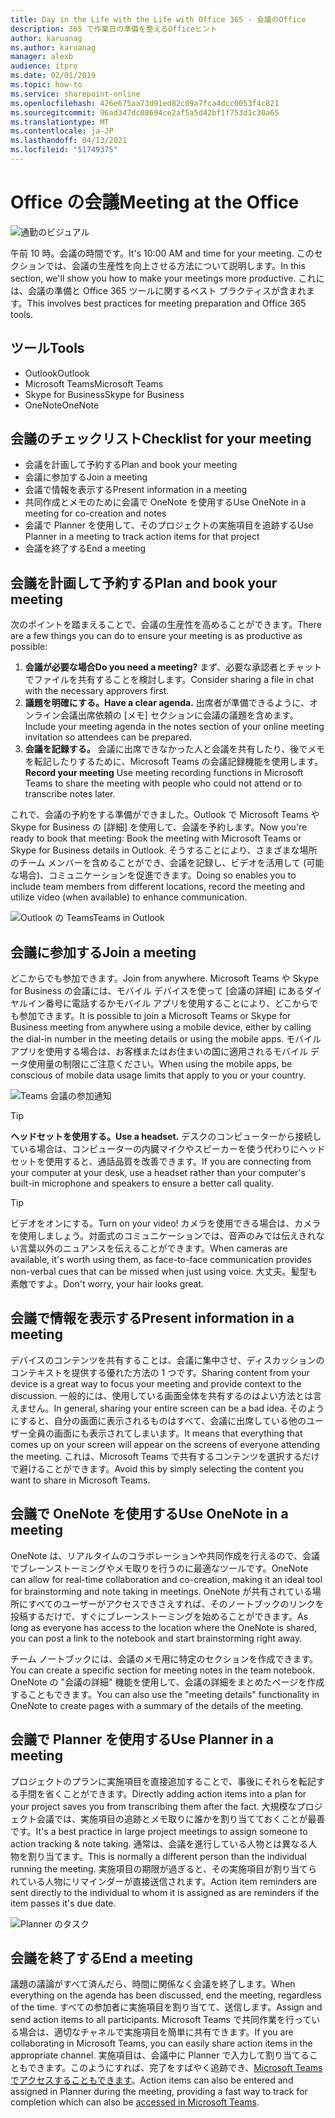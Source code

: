 ```yaml
---
title: Day in the Life with the Life with Office 365 - 会議のOffice
description: 365 で作業日の準備を整えるOfficeヒント
author: karuanag
ms.author: karuanag
manager: alexb
audience: itpro
ms.date: 02/01/2019
ms.topic: how-to
ms.service: sharepoint-online
ms.openlocfilehash: 426e675aa73d91ed82c09a7fca4dcc0053f4c821
ms.sourcegitcommit: 96ad347dc08694ce2af5a5d42bf1f753d1c30a65
ms.translationtype: MT
ms.contentlocale: ja-JP
ms.lasthandoff: 04/13/2021
ms.locfileid: "51749375"
---
```

# <a name="meeting-at-the-office"></a><span data-ttu-id="c3d81-103">Office の会議</span><span class="sxs-lookup"><span data-stu-id="c3d81-103">Meeting at the Office</span></span>

![通勤のビジュアル](media/ditl_meeting.png)

<span data-ttu-id="c3d81-105">午前 10 時。会議の時間です。</span><span class="sxs-lookup"><span data-stu-id="c3d81-105">It's 10:00 AM and time for your meeting.</span></span> <span data-ttu-id="c3d81-106">このセクションでは、会議の生産性を向上させる方法について説明します。</span><span class="sxs-lookup"><span data-stu-id="c3d81-106">In this section, we'll show you how to make your meetings more productive.</span></span>  <span data-ttu-id="c3d81-107">これには、会議の準備と Office 365 ツールに関するベスト プラクティスが含まれます。</span><span class="sxs-lookup"><span data-stu-id="c3d81-107">This involves best practices for meeting preparation and Office 365 tools.</span></span>  

## <a name="tools"></a><span data-ttu-id="c3d81-108">ツール</span><span class="sxs-lookup"><span data-stu-id="c3d81-108">Tools</span></span>
- <span data-ttu-id="c3d81-109">Outlook</span><span class="sxs-lookup"><span data-stu-id="c3d81-109">Outlook</span></span>
- <span data-ttu-id="c3d81-110">Microsoft Teams</span><span class="sxs-lookup"><span data-stu-id="c3d81-110">Microsoft Teams</span></span>
- <span data-ttu-id="c3d81-111">Skype for Business</span><span class="sxs-lookup"><span data-stu-id="c3d81-111">Skype for Business</span></span>
- <span data-ttu-id="c3d81-112">OneNote</span><span class="sxs-lookup"><span data-stu-id="c3d81-112">OneNote</span></span>

## <a name="checklist-for-your-meeting"></a><span data-ttu-id="c3d81-113">会議のチェックリスト</span><span class="sxs-lookup"><span data-stu-id="c3d81-113">Checklist for your meeting</span></span>
- <span data-ttu-id="c3d81-114">会議を計画して予約する</span><span class="sxs-lookup"><span data-stu-id="c3d81-114">Plan and book your meeting</span></span>
- <span data-ttu-id="c3d81-115">会議に参加する</span><span class="sxs-lookup"><span data-stu-id="c3d81-115">Join a meeting</span></span>
- <span data-ttu-id="c3d81-116">会議で情報を表示する</span><span class="sxs-lookup"><span data-stu-id="c3d81-116">Present information in a meeting</span></span>
- <span data-ttu-id="c3d81-117">共同作成とメモのために会議で OneNote を使用する</span><span class="sxs-lookup"><span data-stu-id="c3d81-117">Use OneNote in a meeting for co-creation and notes</span></span>
- <span data-ttu-id="c3d81-118">会議で Planner を使用して、そのプロジェクトの実施項目を追跡する</span><span class="sxs-lookup"><span data-stu-id="c3d81-118">Use Planner in a meeting to track action items for that project</span></span>
- <span data-ttu-id="c3d81-119">会議を終了する</span><span class="sxs-lookup"><span data-stu-id="c3d81-119">End a meeting</span></span>
 
## <a name="plan-and-book-your-meeting"></a><span data-ttu-id="c3d81-120">会議を計画して予約する</span><span class="sxs-lookup"><span data-stu-id="c3d81-120">Plan and book your meeting</span></span>
<span data-ttu-id="c3d81-121">次のポイントを踏まえることで、会議の生産性を高めることができます。</span><span class="sxs-lookup"><span data-stu-id="c3d81-121">There are a few things you can do to ensure your meeting is as productive as possible:</span></span>

1. <span data-ttu-id="c3d81-122">**会議が必要な場合**</span><span class="sxs-lookup"><span data-stu-id="c3d81-122">**Do you need a meeting?**</span></span> <span data-ttu-id="c3d81-123">まず、必要な承認者とチャットでファイルを共有することを検討します。</span><span class="sxs-lookup"><span data-stu-id="c3d81-123">Consider sharing a file in chat with the necessary approvers first.</span></span>  
1. <span data-ttu-id="c3d81-124">**議題を明確にする。**</span><span class="sxs-lookup"><span data-stu-id="c3d81-124">**Have a clear agenda.**</span></span>  <span data-ttu-id="c3d81-125">出席者が準備できるように、オンライン会議出席依頼の [メモ] セクションに会議の議題を含めます。</span><span class="sxs-lookup"><span data-stu-id="c3d81-125">Include your meeting agenda in the notes section of your online meeting invitation so attendees can be prepared.</span></span>
1. <span data-ttu-id="c3d81-126">**会議を記録する。** 会議に出席できなかった人と会議を共有したり、後でメモを転記したりするために、Microsoft Teams の会議記録機能を使用します。</span><span class="sxs-lookup"><span data-stu-id="c3d81-126">**Record your meeting**  Use meeting recording functions in Microsoft Teams to share the meeting with people who could not attend or to transcribe notes later.</span></span>  

<span data-ttu-id="c3d81-127">これで、会議の予約をする準備ができました。Outlook で Microsoft Teams や Skype for Business の [詳細] を使用して、会議を予約します。</span><span class="sxs-lookup"><span data-stu-id="c3d81-127">Now you're ready to book that meeting:  Book the meeting with Microsoft Teams or Skype for Business details in Outlook.</span></span> <span data-ttu-id="c3d81-128">そうすることにより、さまざまな場所のチーム メンバーを含めることができ、会議を記録し、ビデオを活用して (可能な場合)、コミュニケーションを促進できます。</span><span class="sxs-lookup"><span data-stu-id="c3d81-128">Doing so enables you to include team members from different locations, record the meeting and utilize video (when available) to enhance communication.</span></span> 

![<span data-ttu-id="c3d81-129">Outlook の Teams</span><span class="sxs-lookup"><span data-stu-id="c3d81-129">Teams in Outlook</span></span> ](media/ditl_teamsoutlook.png)

## <a name="join-a-meeting"></a><span data-ttu-id="c3d81-130">会議に参加する</span><span class="sxs-lookup"><span data-stu-id="c3d81-130">Join a meeting</span></span>
<span data-ttu-id="c3d81-131">どこからでも参加できます。</span><span class="sxs-lookup"><span data-stu-id="c3d81-131">Join from anywhere.</span></span> <span data-ttu-id="c3d81-132">Microsoft Teams や Skype for Business の会議には、モバイル デバイスを使って [会議の詳細] にあるダイヤルイン番号に電話するかモバイル アプリを使用することにより、どこからでも参加できます。</span><span class="sxs-lookup"><span data-stu-id="c3d81-132">It is possible to join a Microsoft Teams or Skype for Business meeting from anywhere using a mobile device, either by calling the dial-in number in the meeting details or using the mobile apps.</span></span> <span data-ttu-id="c3d81-133">モバイル アプリを使用する場合は、お客様またはお住まいの国に適用されるモバイル データ使用量の制限にご注意ください。</span><span class="sxs-lookup"><span data-stu-id="c3d81-133">When using the mobile apps, be conscious of mobile data usage limits that apply to you or your country.</span></span>

![Teams 会議の参加通知](media/ditl_teamsjoin.png)

> [!TIP]
> <span data-ttu-id="c3d81-135">**ヘッドセットを使用する。**</span><span class="sxs-lookup"><span data-stu-id="c3d81-135">**Use a headset.**</span></span> <span data-ttu-id="c3d81-136">デスクのコンピューターから接続している場合は、コンピューターの内臓マイクやスピーカーを使う代わりにヘッドセットを使用すると、通話品質を改善できます。</span><span class="sxs-lookup"><span data-stu-id="c3d81-136">If you are connecting from your computer at your desk, use a headset rather than your computer's built-in microphone and speakers to ensure a better call quality.</span></span>

> [!TIP]
> <span data-ttu-id="c3d81-137">ビデオをオンにする。</span><span class="sxs-lookup"><span data-stu-id="c3d81-137">Turn on your video!</span></span> <span data-ttu-id="c3d81-138">カメラを使用できる場合は、カメラを使用しましょう。対面式のコミュニケーションでは、音声のみでは伝えきれない言葉以外のニュアンスを伝えることができます。</span><span class="sxs-lookup"><span data-stu-id="c3d81-138">When cameras are available, it's worth using them, as face-to-face communication provides non-verbal cues that can be missed when just using voice.</span></span> <span data-ttu-id="c3d81-139">大丈夫。髪型も素敵ですよ。</span><span class="sxs-lookup"><span data-stu-id="c3d81-139">Don't worry, your hair looks great.</span></span> 

## <a name="present-information-in-a-meeting"></a><span data-ttu-id="c3d81-140">会議で情報を表示する</span><span class="sxs-lookup"><span data-stu-id="c3d81-140">Present information in a meeting</span></span>
<span data-ttu-id="c3d81-141">デバイスのコンテンツを共有することは、会議に集中させ、ディスカッションのコンテキストを提供する優れた方法の 1 つです。</span><span class="sxs-lookup"><span data-stu-id="c3d81-141">Sharing content from your device is a great way to focus your meeting and provide context to the discussion.</span></span> <span data-ttu-id="c3d81-142">一般的には、使用している画面全体を共有するのはよい方法とは言えません。</span><span class="sxs-lookup"><span data-stu-id="c3d81-142">In general, sharing your entire screen can be a bad idea.</span></span> <span data-ttu-id="c3d81-143">そのようにすると、自分の画面に表示されるものはすべて、会議に出席している他のユーザー全員の画面にも表示されてしまいます。</span><span class="sxs-lookup"><span data-stu-id="c3d81-143">It means that everything that comes up on your screen will appear on the screens of everyone attending the meeting.</span></span> <span data-ttu-id="c3d81-144">これは、Microsoft Teams で共有するコンテンツを選択するだけで避けることができます。</span><span class="sxs-lookup"><span data-stu-id="c3d81-144">Avoid this by simply selecting the content you want to share in Microsoft Teams.</span></span> 

## <a name="use-onenote-in-a-meeting"></a><span data-ttu-id="c3d81-145">会議で OneNote を使用する</span><span class="sxs-lookup"><span data-stu-id="c3d81-145">Use OneNote in a meeting</span></span>
<span data-ttu-id="c3d81-146">OneNote は、リアルタイムのコラボレーションや共同作成を行えるので、会議でブレーンストーミングやメモ取りを行うのに最適なツールです。</span><span class="sxs-lookup"><span data-stu-id="c3d81-146">OneNote can allow for real-time collaboration and co-creation, making it an ideal tool for brainstorming and note taking in meetings.</span></span> <span data-ttu-id="c3d81-147">OneNote が共有されている場所にすべてのユーザーがアクセスできさえすれば、そのノートブックのリンクを投稿するだけで、すぐにブレーンストーミングを始めることができます。</span><span class="sxs-lookup"><span data-stu-id="c3d81-147">As long as everyone has access to the location where the OneNote is shared, you can post a link to the notebook and start brainstorming right away.</span></span>

<span data-ttu-id="c3d81-148">チーム ノートブックには、会議のメモ用に特定のセクションを作成できます。</span><span class="sxs-lookup"><span data-stu-id="c3d81-148">You can create a specific section for meeting notes in the team notebook.</span></span> <span data-ttu-id="c3d81-149">OneNote の "会議の詳細" 機能を使用して、会議の詳細をまとめたページを作成することもできます。</span><span class="sxs-lookup"><span data-stu-id="c3d81-149">You can also use the "meeting details" functionality in OneNote to create pages with a summary of the details of the meeting.</span></span>

## <a name="use-planner-in-a-meeting"></a><span data-ttu-id="c3d81-150">会議で Planner を使用する</span><span class="sxs-lookup"><span data-stu-id="c3d81-150">Use Planner in a meeting</span></span>
<span data-ttu-id="c3d81-151">プロジェクトのプランに実施項目を直接追加することで、事後にそれらを転記する手間を省くことができます。</span><span class="sxs-lookup"><span data-stu-id="c3d81-151">Directly adding action items into a plan for your project saves you from transcribing them after the fact.</span></span> <span data-ttu-id="c3d81-152">大規模なプロジェクト会議では、実施項目の追跡とメモ取りに誰かを割り当てておくことが最善です。</span><span class="sxs-lookup"><span data-stu-id="c3d81-152">It's a best practice in large project meetings to assign someone to action tracking & note taking.</span></span> <span data-ttu-id="c3d81-153">通常は、会議を進行している人物とは異なる人物を割り当てます。</span><span class="sxs-lookup"><span data-stu-id="c3d81-153">This is normally a different person than the individual running the meeting.</span></span> <span data-ttu-id="c3d81-154">実施項目の期限が過ぎると、その実施項目が割り当てられている人物にリマインダーが直接送信されます。</span><span class="sxs-lookup"><span data-stu-id="c3d81-154">Action item reminders are sent directly to the individual to whom it is assigned as are reminders if the item passes it's due date.</span></span> 

![Planner のタスク](media/ditl_task.png)

## <a name="end-a-meeting"></a><span data-ttu-id="c3d81-156">会議を終了する</span><span class="sxs-lookup"><span data-stu-id="c3d81-156">End a meeting</span></span>
<span data-ttu-id="c3d81-157">議題の議論がすべて済んだら、時間に関係なく会議を終了します。</span><span class="sxs-lookup"><span data-stu-id="c3d81-157">When everything on the agenda has been discussed, end the meeting, regardless of the time.</span></span> <span data-ttu-id="c3d81-158">すべての参加者に実施項目を割り当てて、送信します。</span><span class="sxs-lookup"><span data-stu-id="c3d81-158">Assign and send action items to all participants.</span></span> <span data-ttu-id="c3d81-159">Microsoft Teams で共同作業を行っている場合は、適切なチャネルで実施項目を簡単に共有できます。</span><span class="sxs-lookup"><span data-stu-id="c3d81-159">If you are collaborating in Microsoft Teams, you can easily share action items in the appropriate channel.</span></span> <span data-ttu-id="c3d81-160">実施項目は、会議中に Planner で入力して割り当てることもできます。このようにすれば、完了をすばやく追跡でき、[Microsoft Teams でアクセスすることもできます](https://support.office.com/article/use-planner-in-microsoft-teams-62798a9f-e8f7-4722-a700-27dd28a06ee0)。</span><span class="sxs-lookup"><span data-stu-id="c3d81-160">Action items can also be entered and assigned in Planner during the meeting, providing a fast way to track for completion which can also be [accessed in Microsoft Teams](https://support.office.com/article/use-planner-in-microsoft-teams-62798a9f-e8f7-4722-a700-27dd28a06ee0).</span></span> 
